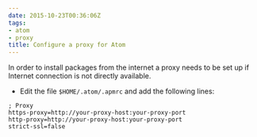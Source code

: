 ```yaml
---
date: 2015-10-23T00:36:06Z
tags:
- atom
- proxy
title: Configure a proxy for Atom
---
```


In order to install packages from the internet a proxy needs to be set up if Internet connection is not directly available.

- Edit the file `$HOME/.atom/.apmrc` and add the following lines:

```
; Proxy
https-proxy=http://your-proxy-host:your-proxy-port
http-proxy=http://your-proxy-host:your-proxy-port
strict-ssl=false
```
